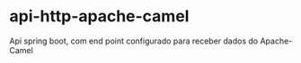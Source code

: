 # api-http-apache-camel
Api spring boot, com end point configurado para receber dados do Apache-Camel
